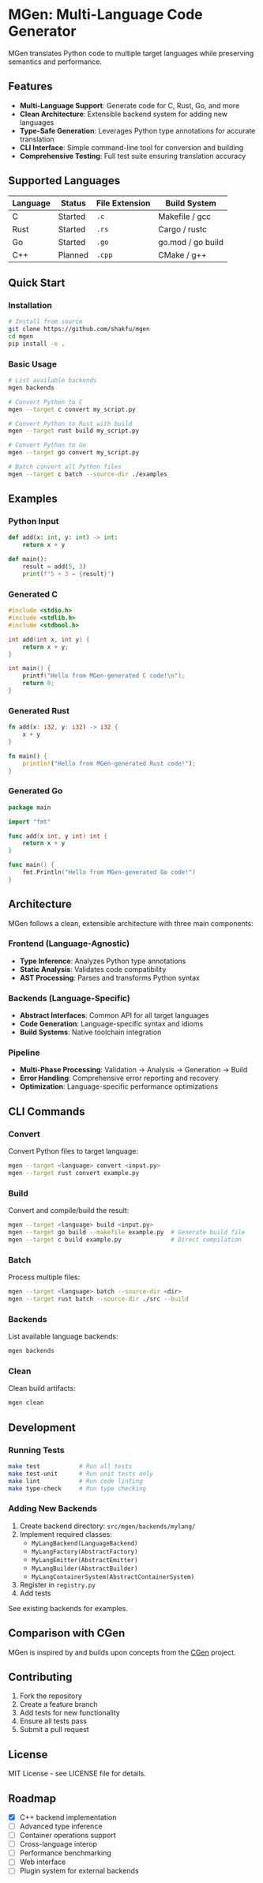 # MGen: Multi-Language Code Generator

MGen translates Python code to multiple target languages while preserving semantics and performance.

## Features

- **Multi-Language Support**: Generate code for C, Rust, Go, and more
- **Clean Architecture**: Extensible backend system for adding new languages
- **Type-Safe Generation**: Leverages Python type annotations for accurate translation
- **CLI Interface**: Simple command-line tool for conversion and building
- **Comprehensive Testing**: Full test suite ensuring translation accuracy

## Supported Languages

| Language | Status  | File Extension | Build System  		|
|----------|---------|----------------|---------------------|
| C        | Started | `.c` 		  | Makefile / gcc 		|
| Rust     | Started | `.rs` 		  | Cargo / rustc 		|
| Go       | Started | `.go` 		  | go.mod / go build 	|
| C++      | Planned | `.cpp` 		  | CMake / g++ 		|

## Quick Start

### Installation

```bash
# Install from source
git clone https://github.com/shakfu/mgen
cd mgen
pip install -e .
```

### Basic Usage

```bash
# List available backends
mgen backends

# Convert Python to C
mgen --target c convert my_script.py

# Convert Python to Rust with build
mgen --target rust build my_script.py

# Convert Python to Go
mgen --target go convert my_script.py

# Batch convert all Python files
mgen --target c batch --source-dir ./examples
```

## Examples

### Python Input
```python
def add(x: int, y: int) -> int:
    return x + y

def main():
    result = add(5, 3)
    print(f"5 + 3 = {result}")
```

### Generated C
```c
#include <stdio.h>
#include <stdlib.h>
#include <stdbool.h>

int add(int x, int y) {
    return x + y;
}

int main() {
    printf("Hello from MGen-generated C code!\n");
    return 0;
}
```

### Generated Rust
```rust
fn add(x: i32, y: i32) -> i32 {
    x + y
}

fn main() {
    println!("Hello from MGen-generated Rust code!");
}
```

### Generated Go
```go
package main

import "fmt"

func add(x int, y int) int {
    return x + y
}

func main() {
    fmt.Println("Hello from MGen-generated Go code!")
}
```

## Architecture

MGen follows a clean, extensible architecture with three main components:

### Frontend (Language-Agnostic)
- **Type Inference**: Analyzes Python type annotations
- **Static Analysis**: Validates code compatibility
- **AST Processing**: Parses and transforms Python syntax

### Backends (Language-Specific)
- **Abstract Interfaces**: Common API for all target languages
- **Code Generation**: Language-specific syntax and idioms
- **Build Systems**: Native toolchain integration

### Pipeline
- **Multi-Phase Processing**: Validation → Analysis → Generation → Build
- **Error Handling**: Comprehensive error reporting and recovery
- **Optimization**: Language-specific performance optimizations

## CLI Commands

### Convert
Convert Python files to target language:
```bash
mgen --target <language> convert <input.py>
mgen --target rust convert example.py
```

### Build
Convert and compile/build the result:
```bash
mgen --target <language> build <input.py>
mgen --target go build --makefile example.py  # Generate build file
mgen --target c build example.py              # Direct compilation
```

### Batch
Process multiple files:
```bash
mgen --target <language> batch --source-dir <dir>
mgen --target rust batch --source-dir ./src --build
```

### Backends
List available language backends:
```bash
mgen backends
```

### Clean
Clean build artifacts:
```bash
mgen clean
```

## Development

### Running Tests
```bash
make test           # Run all tests
make test-unit      # Run unit tests only
make lint           # Run code linting
make type-check     # Run type checking
```

### Adding New Backends

1. Create backend directory: `src/mgen/backends/mylang/`
2. Implement required classes:
   - `MyLangBackend(LanguageBackend)`
   - `MyLangFactory(AbstractFactory)`
   - `MyLangEmitter(AbstractEmitter)`
   - `MyLangBuilder(AbstractBuilder)`
   - `MyLangContainerSystem(AbstractContainerSystem)`
3. Register in `registry.py`
4. Add tests

See existing backends for examples.

## Comparison with CGen

MGen is inspired by and builds upon concepts from the [CGen](https://github.com/shakfu/cgen) project.

## Contributing

1. Fork the repository
2. Create a feature branch
3. Add tests for new functionality
4. Ensure all tests pass
5. Submit a pull request

## License

MIT License - see LICENSE file for details.

## Roadmap

- [x] C++ backend implementation
- [ ] Advanced type inference
- [ ] Container operations support
- [ ] Cross-language interop
- [ ] Performance benchmarking
- [ ] Web interface
- [ ] Plugin system for external backends
